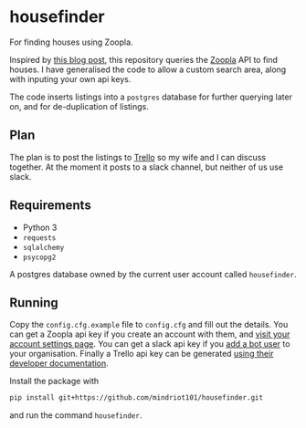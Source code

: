 # housefinder

For finding houses using Zoopla.

Inspired by [this blog post][1], this repository queries the [Zoopla] API to
find houses. I have generalised the code to allow a custom search area, along
with inputing your own api keys.

The code inserts listings into a `postgres` database for further querying later
on, and for de-duplication of listings.

## Plan

The plan is to post the listings to [Trello] so my wife and I can discuss
together. At the moment it posts to a slack channel, but neither of us use
slack.

## Requirements

* Python 3
* `requests`
* `sqlalchemy`
* `psycopg2`

A postgres database owned by the current user account called `housefinder`.

## Running

Copy the `config.cfg.example` file to `config.cfg` and fill out the details.
You can get a Zoopla api key if you create an account with them, and [visit
your account settings page][2]. You can get a slack api key if you [add a bot
user][3] to your organisation. Finally a Trello api key can be generated [using
their developer documentation][4].

Install the package with

```sh
pip install git+https://github.com/mindriot101/housefinder.git
```

and run the command `housefinder`.


[1]: https://www.dataquest.io/blog/apartment-finding-slackbot/
[Zoopla]: http://www.zoopla.co.uk/
[Trello]: https://trello.com/
[2]: http://developer.zoopla.com/apps/mykeys
[3]: https://api.slack.com/bot-users
[4]: https://developers.trello.com/
